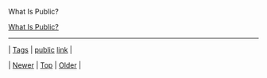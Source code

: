 <!--
title: What Is Public?
date: 2020-06-28T15:27:00.360Z
tags: public, link
-->


What Is Public?

[What Is Public?](https://medium.com/message/what-is-public-f33b16d780f9)

<!--BOTTOM-POST-NAVIGATION-->
---

| [Tags](tags.md) | [public](tag-public.md) [link](tag-link.md) |

| [Newer](93091248217.md) | [Top](index.md) | [Older](93099358515.md) |
